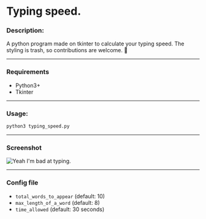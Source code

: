 # **Typing speed.**

### Description:
A python program made on tkinter to calculate your typing speed.
The styling is trash, so contributions are welcome. 🤗

___
### Requirements
* Python3+
* Tkinter

___
### Usage:
```sh
python3 typing_speed.py
```

___
### Screenshot
![Yeah I'm bad at typing.](https://i.imgur.com/z8FP7T9.png)

___
### Config file
* `total_words_to_appear`  (default: 10)
* `max_length_of_a_word`  (default: 8)
* `time_allowed`  (default: 30 seconds)
